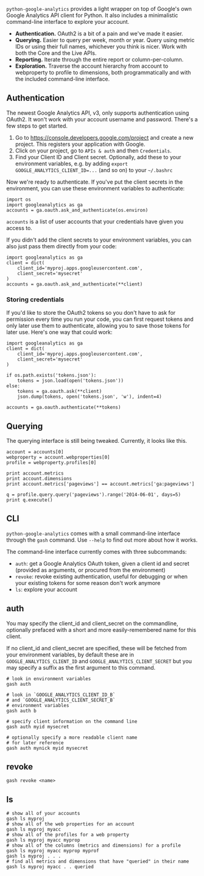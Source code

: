 `python-google-analytics` provides a light wrapper on top of Google's own Google Analytics API client for Python. It also includes a minimalistic command-line interface to explore your account.

* **Authentication.** OAuth2 is a bit of a pain and we've made it easier.
* **Querying.** Easier to query per week, month or year. Query using metric IDs or using their full names, whichever you think is nicer. Work with both the Core and the Live APIs.
* **Reporting.** Iterate through the entire report or column-per-column.
* **Exploration.** Traverse the account hierarchy from account to webproperty to profile to dimensions, both programmatically and with the included command-line interface.

## Authentication

The newest Google Analytics API, v3, only supports authentication using OAuth2. It won't work with your account username and password. There's a few steps to get started.

1. Go to https://console.developers.google.com/project and create a new project. This registers your application with Google.
2. Click on your project, go to `APIs & auth` and then `Credentials`.
3. Find your Client ID and Client secret. Optionally, add these to your environment variables, e.g. by adding `export GOOGLE_ANALYTICS_CLIENT_ID=...` (and so on) to your `~/.bashrc`

Now we're ready to authenticate. If you've put the client secrets in the environment, you can use these environment variables to authenticate:

    import os
    import googleanalytics as ga
    accounts = ga.oauth.ask_and_authenticate(os.environ)

`accounts` is a list of user accounts that your credentials have given you access to.

If you didn't add the client secrets to your environment variables, you can also just pass them directly from your code:

    import googleanalytics as ga
    client = dict(
        client_id='myproj.apps.googleusercontent.com', 
        client_secret='mysecret'
    )
    accounts = ga.oauth.ask_and_authenticate(**client)

### Storing credentials

If you'd like to store the OAuth2 tokens so you don't have to ask for permission every time you run your code, you can first request tokens and only later use them to authenticate, allowing you to save those tokens for later use. Here's one way that could work: 

    import googleanalytics as ga
    client = dict(
        client_id='myproj.apps.googleusercontent.com', 
        client_secret='mysecret'
    )

    if os.path.exists('tokens.json'):
        tokens = json.load(open('tokens.json'))
    else:
        tokens = ga.oauth.ask(**client)
        json.dump(tokens, open('tokens.json', 'w'), indent=4)

    accounts = ga.oauth.authenticate(**tokens)

## Querying

The querying interface is still being tweaked. Currently, it looks like this.

    account = accounts[0]
    webproperty = account.webproperties[0]
    profile = webproperty.profiles[0]

    print account.metrics
    print account.dimensions
    print account.metrics['pageviews'] == account.metrics['ga:pageviews']

    q = profile.query.query('pageviews').range('2014-06-01', days=5)
    print q.execute()

## CLI

`python-google-analytics` comes with a small command-line interface through the `gash` command. Use `--help` to find out more about how it works.

The command-line interface currently comes with three subcommands: 

* `auth`: get a Google Analytics OAuth token, given a client id and secret (provided as arguments, or procured from the environment)
* `revoke`: revoke existing authentication, useful for debugging or when your existing tokens for some reason don't work anymore
* `ls`: explore your account

## auth

You may specify the client_id and client_secret on the 
commandline, optionally prefaced with a short and more 
easily-remembered name for this client.

If no client_id and client_secret are specified, these 
will be fetched from your environment variables, 
by default these are in `GOOGLE_ANALYTICS_CLIENT_ID` and 
`GOOGLE_ANALYTICS_CLIENT_SECRET` but you may specify a 
suffix as the first argument to this command.

    # look in environment variables
    gash auth

    # look in `GOOGLE_ANALYTICS_CLIENT_ID_B` 
    # and `GOOGLE_ANALYTICS_CLIENT_SECRET_B`
    # environment variables
    gash auth b
    
    # specify client information on the command line
    gash auth myid mysecret

    # optionally specify a more readable client name 
    # for later reference
    gash auth mynick myid mysecret

## revoke

    gash revoke <name>

## ls

    # show all of your accounts
    gash ls myproj
    # show all of the web properties for an account
    gash ls myproj myacc
    # show all of the profiles for a web property
    gash ls myproj myacc myprop
    # show all of the columns (metrics and dimensions) for a profile
    gash ls myproj myacc myprop myprof
    gash ls myproj . . .
    # find all metrics and dimensions that have "queried" in their name
    gash ls myproj myacc . . queried